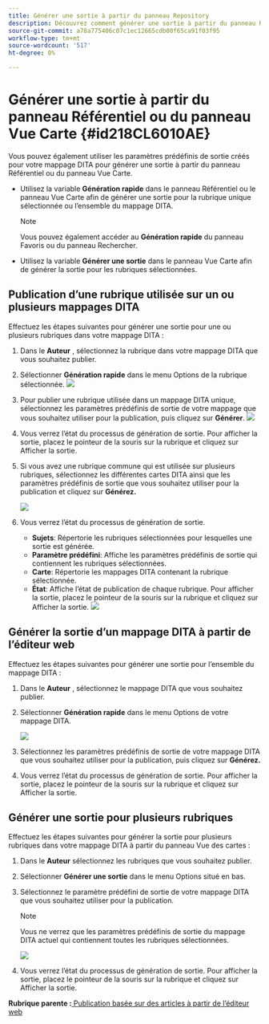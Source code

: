 ```yaml
---
title: Générer une sortie à partir du panneau Repository
description: Découvrez comment générer une sortie à partir du panneau Repository
source-git-commit: a78a775406c07c1ec12665cdb00f65ca91f03f95
workflow-type: tm+mt
source-wordcount: '517'
ht-degree: 0%

---
```



# Générer une sortie à partir du panneau Référentiel ou du panneau Vue Carte {#id218CL6010AE}

Vous pouvez également utiliser les paramètres prédéfinis de sortie créés pour votre mappage DITA pour générer une sortie à partir du panneau Référentiel ou du panneau Vue Carte.

- Utilisez la variable **Génération rapide** dans le panneau Référentiel ou le panneau Vue Carte afin de générer une sortie pour la rubrique unique sélectionnée ou l’ensemble du mappage DITA.

   >[!NOTE]
   >
   > Vous pouvez également accéder au **Génération rapide** du panneau Favoris ou du panneau Rechercher.

- Utilisez la variable **Générer une sortie** dans le panneau Vue Carte afin de générer la sortie pour les rubriques sélectionnées.

## Publication d’une rubrique utilisée sur un ou plusieurs mappages DITA

Effectuez les étapes suivantes pour générer une sortie pour une ou plusieurs rubriques dans votre mappage DITA :

1. Dans le **Auteur** , sélectionnez la rubrique dans votre mappage DITA que vous souhaitez publier.

1. Sélectionner **Génération rapide** dans le menu Options de la rubrique sélectionnée.
   ![](images/select-topic-options-menu_cs.png)

1. Pour publier une rubrique utilisée dans un mappage DITA unique, sélectionnez les paramètres prédéfinis de sortie de votre mappage que vous souhaitez utiliser pour la publication, puis cliquez sur **Générer**.
   ![](images/select-preset_cs.png)

1. Vous verrez l’état du processus de génération de sortie. Pour afficher la sortie, placez le pointeur de la souris sur la rubrique et cliquez sur Afficher la sortie.

1. Si vous avez une rubrique commune qui est utilisée sur plusieurs rubriques, sélectionnez les différentes cartes DITA ainsi que les paramètres prédéfinis de sortie que vous souhaitez utiliser pour la publication et cliquez sur **Générez.**

   ![](images/select-preset-multiple-maps_cs.png)

1. Vous verrez l’état du processus de génération de sortie.

   - **Sujets**: Répertorie les rubriques sélectionnées pour lesquelles une sortie est générée.
   - **Paramètre prédéfini**: Affiche les paramètres prédéfinis de sortie qui contiennent les rubriques sélectionnées.
   - **Carte**: Répertorie les mappages DITA contenant la rubrique sélectionnée.
   - **État**: Affiche l’état de publication de chaque rubrique.
Pour afficher la sortie, placez le pointeur de la souris sur la rubrique et cliquez sur Afficher la sortie.
      ![](images/output-multiple-maps_cs.png)


## Générer la sortie d’un mappage DITA à partir de l’éditeur web

Effectuez les étapes suivantes pour générer une sortie pour l’ensemble du mappage DITA :

1. Dans le **Auteur** , sélectionnez le mappage DITA que vous souhaitez publier.

1. Sélectionner **Génération rapide** dans le menu Options de votre mappage DITA.

   ![](images/select-map-options-menu_cs.png)

1. Sélectionnez les paramètres prédéfinis de sortie de votre mappage DITA que vous souhaitez utiliser pour la publication, puis cliquez sur **Générez.**

1. Vous verrez l’état du processus de génération de sortie. Pour afficher la sortie, placez le pointeur de la souris sur la rubrique et cliquez sur Afficher la sortie.


## Générer une sortie pour plusieurs rubriques

Effectuez les étapes suivantes pour générer la sortie pour plusieurs rubriques dans votre mappage DITA à partir du panneau Vue des cartes :

1. Dans le **Auteur** sélectionnez les rubriques que vous souhaitez publier.

1. Sélectionner **Générer une sortie** dans le menu Options situé en bas.

1. Sélectionnez le paramètre prédéfini de sortie de votre mappage DITA que vous souhaitez utiliser pour la publication.

   >[!NOTE]
   >
   > Vous ne verrez que les paramètres prédéfinis de sortie du mappage DITA actuel qui contiennent toutes les rubriques sélectionnées.

   ![](images/generate-output-multiple-topics_cs.png)

1. Vous verrez l’état du processus de génération de sortie. Pour afficher la sortie, placez le pointeur de la souris sur la rubrique et cliquez sur Afficher la sortie.


**Rubrique parente :**[ Publication basée sur des articles à partir de l’éditeur web](web-editor-article-publishing.md)

